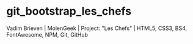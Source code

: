 # git_bootstrap_les_chefs
Vadim Brieven | MolenGeek | Project: "Les Chefs" | HTML5, CSS3, BS4, FontAwesome, NPM, Git, GitHub

